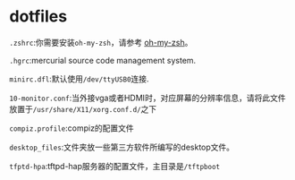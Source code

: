 # dotfiles

`.zshrc`:你需要安装`oh-my-zsh`，请参考 [oh-my-zsh](https://github.com/robbyrussell/oh-my-zsh)。

`.hgrc`:mercurial source code management system.

`minirc.dfl`:默认使用`/dev/ttyUSB0`连接.

`10-monitor.conf`:当外接vga或者HDMI时，对应屏幕的分辨率信息，请将此文件放置于`/usr/share/X11/xorg.conf.d/`之下

`compiz.profile`:compiz的配置文件

`desktop_files`:文件夹放一些第三方软件所编写的desktop文件。

`tfptd-hpa`:tftpd-hap服务器的配置文件，主目录是`/tftpboot`
